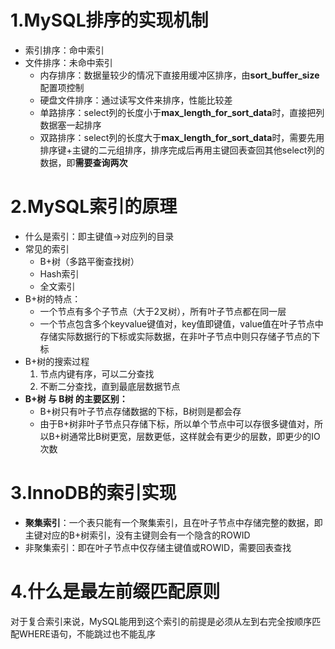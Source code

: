 # 1.MySQL排序的实现机制
* 索引排序：命中索引
* 文件排序：未命中索引
	* 内存排序：数据量较少的情况下直接用缓冲区排序，由**sort_buffer_size**配置项控制
	* 硬盘文件排序：通过读写文件来排序，性能比较差
	* 单路排序：select列的长度小于**max_length_for_sort_data**时，直接把列数据塞一起排序
	* 双路排序：select列的长度大于**max_length_for_sort_data**时，需要先用排序键+主键的二元组排序，排序完成后再用主键回表查回其他select列的数据，即**需要查询两次**
# 2.MySQL索引的原理
* 什么是索引：即主键值->对应列的目录
* 常见的索引
	* B+树（多路平衡查找树）
	* Hash索引
	* 全文索引
* B+树的特点：
	* 一个节点有多个子节点（大于2叉树），所有叶子节点都在同一层
	* 一个节点包含多个keyvalue键值对，key值即键值，value值在叶子节点中存储实际数据行的下标或实际数据，在非叶子节点中则只存储子节点的下标
* B+树的搜索过程
	1. 节点内键有序，可以二分查找
	2. 不断二分查找，直到最底层数据节点
* **B+树 与 B树 的主要区别：**
	* B+树只有叶子节点存储数据的下标，B树则是都会存
	* 由于B+树非叶子节点只存储下标，所以单个节点中可以存很多键值对，所以B+树通常比B树更宽，层数更低，这样就会有更少的层数，即更少的IO次数
# 3.InnoDB的索引实现
* **聚集索引**：一个表只能有一个聚集索引，且在叶子节点中存储完整的数据，即主键对应的B+树索引，没有主键则会有一个隐含的ROWID
* 非聚集索引：即在叶子节点中仅存储主键值或ROWID，需要回表查找
# 4.什么是最左前缀匹配原则
对于复合索引来说，MySQL能用到这个索引的前提是必须从左到右完全按顺序匹配WHERE语句，不能跳过也不能乱序